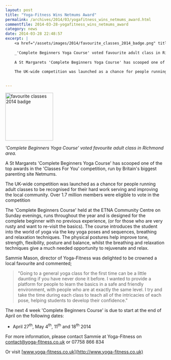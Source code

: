 ```yaml
---
layout: post
title: "Yoga-Fitness Wins Netmums Award"
permalink: /archives/2014/03/yogafitness_wins_netmums_award.html
commentfile: 2014-03-28-yogafitness_wins_netmums_award
category: news
date: 2014-03-28 22:48:57
excerpt: |
    <a href="/assets/images/2014/favourite_classes_2014_badge.png" title="See larger version of - favourite classes 2014 badge"><img src="/assets/images/2014/favourite_classes_2014_badge_thumb.png" width="150" height="150" alt="favourite classes 2014 badge" class=" right" /></a>
    
    _'Complete Beginners Yoga Course' voted favourite adult class in Richmond area._
    
    A St Margarets 'Complete Beginners Yoga Course' has scooped one of the top awards in the 'Classes For You' competition, run by Britain's biggest parenting site Netmums.
    
    The UK-wide competition was launched as a chance for people running adult classes to be recognised for their hard work serving and improving the local community. Over 1.7 million members were eligible to vote in the competition
    

---
```


<a href="/assets/images/2014/favourite_classes_2014_badge.png" title="See larger version of - favourite classes 2014 badge"><img src="/assets/images/2014/favourite_classes_2014_badge_thumb.png" width="150" height="150" alt="favourite classes 2014 badge" class=" right" /></a>

*'Complete Beginners Yoga Course' voted favourite adult class in Richmond area.*

A St Margarets 'Complete Beginners Yoga Course' has scooped one of the top awards in the 'Classes For You' competition, run by Britain's biggest parenting site Netmums.

The UK-wide competition was launched as a chance for people running adult classes to be recognised for their hard work serving and improving the local community. Over 1.7 million members were eligible to vote in the competition

The 'Complete Beginners Course' held at the ETNA Community Centre on Sunday evenings, runs throughout the year and is designed for the complete beginner with no previous experience, (or for those who are very rusty and want to re-visit the basics). The course introduces the student into the world of yoga via the key yoga poses and sequences, breathing and relaxation techniques. The physical postures help improve tone, strength, flexibility, posture and balance, whilst the breathing and relaxation techniques give a much needed opportunity to rejuvenate and relax.

Sammie Mason, director of Yoga-Fitness was delighted to be crowned a local favourite and commented;

> "Going to a general yoga class for the first time can be a little daunting if you have never done it before. I wanted to provide a platform for people to learn the basics in a safe and friendly environment, with people who are at exactly the same level. I try and take the time during each class to teach all of the intricacies of each pose, helping students to develop their confidence."

The next 4 week 'Complete Beginners Course' is due to start at the end of April on the following dates:

-   April 27<sup>th</sup>, May 4<sup>th</sup>, 11<sup>th</sup> and 18<sup>th</sup> 2014

For more information, please contact Sammie at Yoga-Fitness on
<contact@yoga-fitness.co.uk> or 07758 866 834

Or visit [www.yoga-fitness.co.uk](http://www.yoga-fitness.co.uk)
